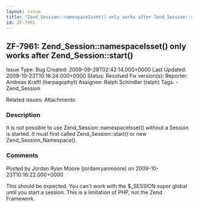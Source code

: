 ```yaml
---
layout: issue
title: "Zend_Session::namespaceIsset() only works after Zend_Session::start()"
id: ZF-7961
---
```


ZF-7961: Zend\_Session::namespaceIsset() only works after Zend\_Session::start()
--------------------------------------------------------------------------------

 Issue Type: Bug Created: 2009-09-28T02:42:14.000+0000 Last Updated: 2009-10-23T10:16:24.000+0000 Status: Resolved Fix version(s): 
 Reporter:  Andreas Kraftl (harpagophyt)  Assignee:  Ralph Schindler (ralph)  Tags: - Zend\_Session
 
 Related issues: 
 Attachments: 
### Description

It is not possible to use Zend\_Session::namespaceIsset() without a Session is started. It must first called Zend\_Session::start() or new Zend\_Session\_Namespace().

 

 

### Comments

Posted by Jordan Ryan Moore (jordanryanmoore) on 2009-10-23T10:16:22.000+0000

This should be expected. You can't work with the $\_SESSION super global until you start a session. This is a limitation of PHP, not the Zend Framework.

 

 